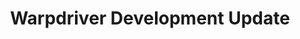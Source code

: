 ---
categories:
- bkk19
description: WarpDrive is a general accelerator framework for the user application
  to access the hardware without going through the kernel in data path.<br /> Huawei
  and Linaro are co-working together to develop warpdriver framework, which will be
  used in Hisilicon server chip Kunpeng 920.<br /> Will update latest status.
future_image:
  featured: 'true'
  path: /assets/images/featured-images/bkk19/BKK19-401.png
session_attendee_num: '0'
session_id: BKK19-401
session_room: Session Room 2 (Lotus 3-4)
session_slot:
  end_time: '2019-04-04 08:55:00'
  start_time: '2019-04-04 08:30:00'
session_speakers:
- speaker_bio: Linaro Hisiilicon landing team engineer, working in Linaro for over
    6 years
  speaker_company: Linaro
  speaker_image: /assets/images/speakers/bkk19/zhangfei-gao.jpg
  speaker_location: ''
  speaker_name: Zhangfei Gao
  speaker_position: Hisilicon landing team engineer
  speaker_username: zhangfei.gao
session_track: Data Center
tag: session
tags:
- Arm on Arm
- Data Center
title: Warpdriver Development Update
---